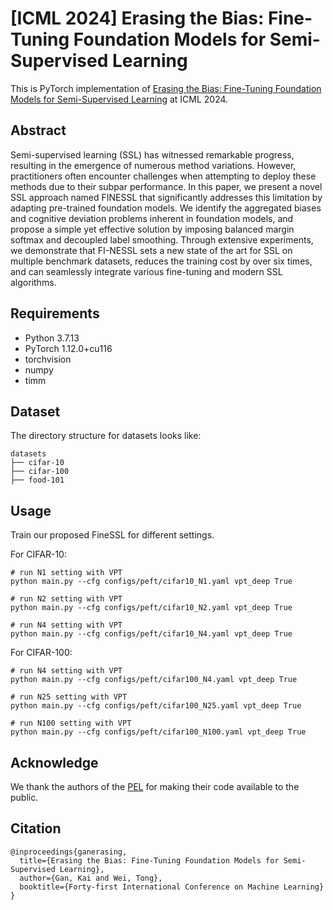 # [ICML 2024] Erasing the Bias: Fine-Tuning Foundation Models for Semi-Supervised Learning

This is PyTorch implementation of [Erasing the Bias: Fine-Tuning Foundation Models for Semi-Supervised Learning](https://arxiv.org/pdf/2405.11756) at ICML 2024. 

## Abstract

Semi-supervised learning (SSL) has witnessed remarkable progress, resulting in the emergence of numerous method variations. However, practitioners often encounter challenges when attempting to deploy these methods due to their subpar performance. In this paper, we present a novel SSL approach named FINESSL that significantly addresses this limitation by adapting pre-trained foundation models. We identify the aggregated biases and cognitive deviation problems inherent in foundation models, and propose a simple yet effective solution by imposing balanced margin softmax and decoupled label smoothing. Through extensive experiments, we demonstrate that FI-NESSL sets a new state of the art for SSL on multiple benchmark datasets, reduces the training cost by over six times, and can seamlessly integrate various fine-tuning and modern SSL algorithms.

## Requirements

- Python 3.7.13
- PyTorch 1.12.0+cu116
- torchvision
- numpy
- timm

## Dataset

The directory structure for datasets looks like:
```
datasets
├── cifar-10
├── cifar-100
├── food-101
```


## Usage

Train our proposed FineSSL for different settings.

For CIFAR-10:

```
# run N1 setting with VPT
python main.py --cfg configs/peft/cifar10_N1.yaml vpt_deep True

# run N2 setting with VPT
python main.py --cfg configs/peft/cifar10_N2.yaml vpt_deep True

# run N4 setting with VPT
python main.py --cfg configs/peft/cifar10_N4.yaml vpt_deep True
```
For CIFAR-100:

```
# run N4 setting with VPT
python main.py --cfg configs/peft/cifar100_N4.yaml vpt_deep True

# run N25 setting with VPT
python main.py --cfg configs/peft/cifar100_N25.yaml vpt_deep True

# run N100 setting with VPT
python main.py --cfg configs/peft/cifar100_N100.yaml vpt_deep True
```

## Acknowledge

We thank the authors of the [PEL](https://github.com/shijxcs/PEL) for making their code available to the public.

## Citation

```
@inproceedings{ganerasing,
  title={Erasing the Bias: Fine-Tuning Foundation Models for Semi-Supervised Learning},
  author={Gan, Kai and Wei, Tong},
  booktitle={Forty-first International Conference on Machine Learning}
}
```

